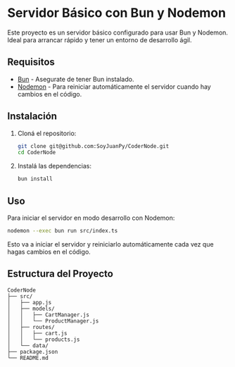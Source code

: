 # Servidor Básico con Bun y Nodemon

Este proyecto es un servidor básico configurado para usar Bun y Nodemon. Ideal para arrancar rápido y tener un entorno de desarrollo ágil.

## Requisitos

- [Bun](https://bun.sh/) - Asegurate de tener Bun instalado.
- [Nodemon](https://nodemon.io/) - Para reiniciar automáticamente el servidor cuando hay cambios en el código.

## Instalación

1. Cloná el repositorio:

   ```bash
   git clone git@github.com:SoyJuanPy/CoderNode.git
   cd CoderNode
   ```

2. Instalá las dependencias:

   ```bash
   bun install
   ```

## Uso

Para iniciar el servidor en modo desarrollo con Nodemon:

```bash
nodemon --exec bun run src/index.ts
```

Esto va a iniciar el servidor y reiniciarlo automáticamente cada vez que hagas cambios en el código.

## Estructura del Proyecto

```plaintext
CoderNode
├── src/
│   ├── app.js
│   ├── models/
│   │   ├── CartManager.js
│   │   └── ProductManager.js
│   ├── routes/
│   │   ├── cart.js
│   │   └── products.js
│   └── data/
├── package.json
└── README.md


```
